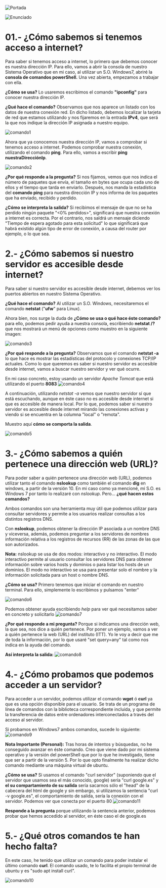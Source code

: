 
![Portada](imagenes/portada.png)

![Enunciado](imagenes/enunciado01.png)


# 01.- ¿Cómo sabemos si tenemos acceso a internet? 

Para saber si tenemos acceso a internet, lo primero que debemos conocer es nuestra dirección IP. Para ello, vamos a abrir la consola de nuestro Sistema Operativo que en mi caso, al utilizar un S.O. Windows7, abriré la **consola de comandos powerShell.** Una vez abierta, empezamos a trabajar con ella. 

**¿Cómo se usa?** Lo usaremos escribimos el comando **"ipconfig"** para conocer nuestra dirección IP. 

**¿Qué hace el comando?** Observamos que nos aparece un listado con los datos de nuestra conexión red. En dicho listado, debemos localizar la tarjeta de red que estamos utilizando y nos fijaremos en la entrada **IPv4**, que será la que nos indique la dirección IP asignada a nuestro equipo.

![comando1](imagenes/comando1.png)


Ahora que ya conocemos nuestra dirección IP, vamos a comprobar si tenemos acceso a internet. Podemos comprobar nuestra conexión, utilizando el comando **ping**. Para ello, vamos a escribir **ping nuestraDirecciónIp**.

![comando2](imagenes/comando2.png)

**¿Por qué responde a la pregunta?** Si nos fijamos, vemos que nos indica el número de paquetes que envía, el tamaño en bytes que ocupa cada uno de ellos y el tiempo que tarda en enviarlo. Después, nos manda la estadística del **comando ping** para nuestra dirección IP y nos informa de los paquetes que ha enviado, recibido y perdido. 

**¿Cómo se interpreta la salida?** Si recibimos el mensaje de que no se ha perdido ningún paquete "<0% perdidos>", significará que nuestra conexión a internet es correcta. Por el contrario, nos saldrá un mensaje diciendo "Tiempo de espera agotado para esta solicitud" lo que significará que habrá existido algún tipo de error de conexión, a causa del router por ejemplo, o lo que sea.

# 2.- ¿Cómo sabemos si nuestro servidor es accesible desde internet? 

Para saber si nuestro servidor es accesible desde internet, debemos ver los puertos abiertos en nuestro Sistema Operativo. 

**¿Qué hace el comando?** Al utilizar un S.O. Windows, necesitaremos el comando **netstat** ("**ufw**" para Linux).

Ahora bien, nos surge la duda de **¿Cómo se usa o qué hace éste comando?** para ello, podemos pedir ayuda a nuestra consola, escribiendo **netstat /?** que nos mostrará un menú de opciones como muestro en la siguiente imagen:

![comando3](imagenes/comando3.png)

**¿Por qué responde a la pregunta?** Observamos que el comando **netstat -a** lo que hace es mostrar las estadísticas del protocolo y conexiones TCP/IP actuales. Como lo que queremos es saber si nuestro servidor es accesible desde internet, vamos a buscar nuestro servidor y ver qué ocurre. 

En mi caso concreto, estoy usando un servidor *Apache Tomcat* que está utilizando el puerto **8083**
![comando4](imagenes/comando4.png)

A continuación, utilizando *netstat -a* vemos que nuestro servidor sí que está escuchando, aunque en éste caso no es accesible desde internet si que es accesible de manera local. Por lo que, podemos saber si nuestro servidor es accesible desde internet mirando las conexiones activas y viendo si se encuentra en la columna "local" o "remota". 

Muestro aquí **cómo se comporta la salida**.

![comando5](imagenes/comando5.png)


# 3.- ¿Cómo sabemos a quién pertenece una dirección web (URL)?

Para poder saber a quién pertenece una dirección web (URL), podemos utilizar tanto el comando **nslookup** como también el comando **dig** en windows, a partir de la versión 10. En mi caso como ya mencioné, mi S.O. es Windows 7 por tanto lo realizaré con *nslookup*. Pero... **¿qué hacen estos comandos?**

Ambos comandos son una herramienta muy útil que podemos utilizar para consultar servidores y permite a los usuarios realizar consultas a los distintos registros DNS. 

Con **nslookup**, podemos obtener la dirección IP asociada a un nombre DNS y viceversa, además, podemos preguntar a los servidores de nombres información relativa a los registros de recursos (RR) de las zonas de las que son autorizados.

**Nota:** nslookup se usa de dos modos: interactivo y no interactivo. El modo interactivo permite al usuario consultar los servidores DNS para obtener información sobre varios hosts y dominios o para listar los hosts de un dominios. El modo no interactivo se usa para presentar solo el nombre y la información solicitada para un host o nombre DNS.

**¿Cómo se usa?**
Primero tenemos que iniciar el comando en nuestro terminal. Para ello, simplemente lo escribimos y pulsamos "enter"

![comando6](imagenes/comando6.png)

Podemos obtener ayuda escribiendo *help* para ver qué necesitamos saber en concreto y solicitarlo
![comando7](imagenes/comando7.png)

**¿Por qué responde a mi pregunta?** Porque si indicamos una dirección web, la que sea, nos dice a quién pertenece. Por poner un ejemplo, vamos a ver a quién pertenece la web (URL) del instituto (ITT). Yo le voy a decir que me de toda la información, por lo que usaré "set query=any" tal como nos indica en la ayuda del comando.

**Así interpreta la salida:**
![comando8](imagenes/comando8.png)

# 4.- ¿Cómo probamos que podemos acceder a un servidor?

Para acceder a un servidor, podemos utilizar el comando **wget** ó **curl** ya que es una opción disponible para el usuario. Se trata de un programa de línea de comandos con la biblioteca correspondiente incluida, y que permite la transferencia de datos entre ordenadores interconectados a través del acceso al servidor.

Si probamos en Windows7 ambos comandos, sucede lo siguiente:
![comando9](imagenes/comando9.png)

**Nota Importante (Personal):** Tras horas de intentos y búsquedas, no he conseguido avanzar en éste comando. Creo que viene dado por mi sistema operativo y la versión del powerShell que por lo que he investigado, tiene que ser a partir de la versión 5. Por lo que opto finalmente ha realizar dicho comando mediante una máquina virtual de ubuntu.  

**¿Cómo se usa?** Si usamos el comando "curl servidor" (suponiendo que el servidor que usamos sea el más conocido, google) sería "curl google.es" y **el su compartamiento de su salida** sería sacarnos sólo el "head" de la cabecera del html de google y sin embargo, si utilizamos la sentencia "curl -v google.es", el comportamiento de salida, sería la conexión con el servidor. Podemos ver que conecta por el puerto 80
![comando11](imagenes/comando11.png)

**Responde a la pregunta** porque utilizando la sentencia anterior, podemos probar que hemos accedido al servidor, en éste caso el de google.es

# 5.- ¿Qué otros comandos te han hecho falta?

En este caso, he tenido que utilizar un comando para poder instalar el último comando **curl**. El comando usado, te lo facilita el propio terminal de ubuntu y es "sudo apt install curl".

![comando10](imagenes/comando10.png)

